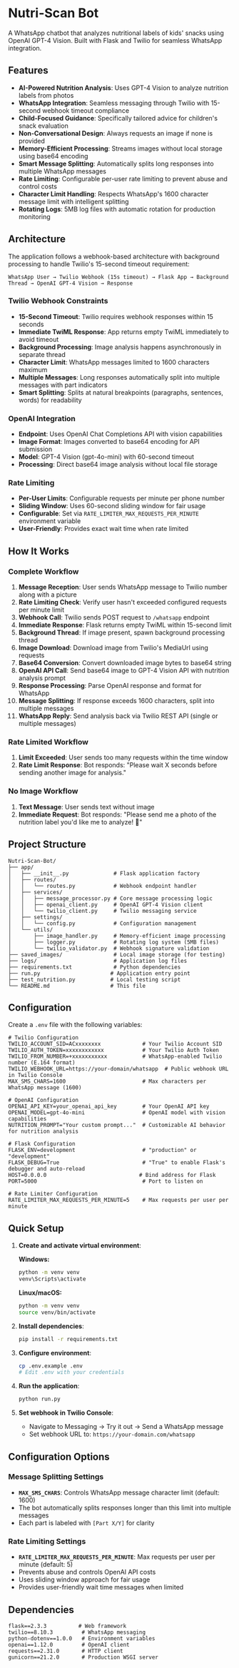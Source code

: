 # Nutri-Scan Bot

A WhatsApp chatbot that analyzes nutritional labels of kids' snacks using OpenAI GPT-4 Vision. Built with Flask and Twilio for seamless WhatsApp integration.

## Features

- **AI-Powered Nutrition Analysis**: Uses GPT-4 Vision to analyze nutrition labels from photos
- **WhatsApp Integration**: Seamless messaging through Twilio with 15-second webhook timeout compliance
- **Child-Focused Guidance**: Specifically tailored advice for children's snack evaluation
- **Non-Conversational Design**: Always requests an image if none is provided
- **Memory-Efficient Processing**: Streams images without local storage using base64 encoding
- **Smart Message Splitting**: Automatically splits long responses into multiple WhatsApp messages
- **Rate Limiting**: Configurable per-user rate limiting to prevent abuse and control costs
- **Character Limit Handling**: Respects WhatsApp's 1600 character message limit with intelligent splitting
- **Rotating Logs**: 5MB log files with automatic rotation for production monitoring

## Architecture

The application follows a webhook-based architecture with background processing to handle Twilio's 15-second timeout requirement:

```
WhatsApp User → Twilio Webhook (15s timeout) → Flask App → Background Thread → OpenAI GPT-4 Vision → Response
```

### Twilio Webhook Constraints

- **15-Second Timeout**: Twilio requires webhook responses within 15 seconds
- **Immediate TwiML Response**: App returns empty TwiML immediately to avoid timeout
- **Background Processing**: Image analysis happens asynchronously in separate thread
- **Character Limit**: WhatsApp messages limited to 1600 characters maximum
- **Multiple Messages**: Long responses automatically split into multiple messages with part indicators
- **Smart Splitting**: Splits at natural breakpoints (paragraphs, sentences, words) for readability

### OpenAI Integration

- **Endpoint**: Uses OpenAI Chat Completions API with vision capabilities
- **Image Format**: Images converted to base64 encoding for API submission
- **Model**: GPT-4 Vision (gpt-4o-mini) with 60-second timeout
- **Processing**: Direct base64 image analysis without local file storage

### Rate Limiting

- **Per-User Limits**: Configurable requests per minute per phone number
- **Sliding Window**: Uses 60-second sliding window for fair usage
- **Configurable**: Set via `RATE_LIMITER_MAX_REQUESTS_PER_MINUTE` environment variable
- **User-Friendly**: Provides exact wait time when rate limited

## How It Works

### Complete Workflow

1. **Message Reception**: User sends WhatsApp message to Twilio number along with a picture
2. **Rate Limiting Check**: Verify user hasn't exceeded configured requests per minute limit
3. **Webhook Call**: Twilio sends POST request to `/whatsapp` endpoint
4. **Immediate Response**: Flask returns empty TwiML within 15-second limit
5. **Background Thread**: If image present, spawn background processing thread
6. **Image Download**: Download image from Twilio's MediaUrl using requests
7. **Base64 Conversion**: Convert downloaded image bytes to base64 string
8. **OpenAI API Call**: Send base64 image to GPT-4 Vision API with nutrition analysis prompt
9. **Response Processing**: Parse OpenAI response and format for WhatsApp
10. **Message Splitting**: If response exceeds 1600 characters, split into multiple messages
11. **WhatsApp Reply**: Send analysis back via Twilio REST API (single or multiple messages)

### Rate Limited Workflow

1. **Limit Exceeded**: User sends too many requests within the time window
2. **Rate Limit Response**: Bot responds: "Please wait X seconds before sending another image for analysis."

### No Image Workflow

1. **Text Message**: User sends text without image
2. **Immediate Request**: Bot responds: "Please send me a photo of the nutrition label you'd like me to analyze! 📸"

## Project Structure

```
Nutri-Scan-Bot/
├── app/
│   ├── __init__.py              # Flask application factory
│   ├── routes/
│   │   └── routes.py            # Webhook endpoint handler
│   ├── services/
│   │   ├── message_processor.py # Core message processing logic
│   │   ├── openai_client.py     # OpenAI GPT-4 Vision client
│   │   └── twilio_client.py     # Twilio messaging service
│   ├── settings/
│   │   └── config.py            # Configuration management
│   └── utils/
│       ├── image_handler.py     # Memory-efficient image processing
│       ├── logger.py            # Rotating log system (5MB files)
│       └── twilio_validator.py  # Webhook signature validation
├── saved_images/                # Local image storage (for testing)
├── logs/                        # Application log files
├── requirements.txt             # Python dependencies
├── run.py                      # Application entry point
├── test_nutrition.py           # Local testing script
└── README.md                   # This file
```

## Configuration

Create a `.env` file with the following variables:

```env
# Twilio Configuration
TWILIO_ACCOUNT_SID=ACxxxxxxxx             # Your Twilio Account SID
TWILIO_AUTH_TOKEN=xxxxxxxxxxxx            # Your Twilio Auth Token
TWILIO_FROM_NUMBER=+xxxxxxxxxxx           # WhatsApp-enabled Twilio number (E.164 format)
TWILIO_WEBHOOK_URL=https://your-domain/whatsapp  # Public webhook URL in Twilio Console
MAX_SMS_CHARS=1600                        # Max characters per WhatsApp message (1600)

# OpenAI Configuration
OPENAI_API_KEY=your_openai_api_key        # Your OpenAI API key
OPENAI_MODEL=gpt-4o-mini                  # OpenAI model with vision capabilities
NUTRITION_PROMPT="Your custom prompt..."  # Customizable AI behavior for nutrition analysis

# Flask Configuration
FLASK_ENV=development                     # "production" or "development"
FLASK_DEBUG=True                          # "True" to enable Flask's debugger and auto-reload
HOST=0.0.0.0                             # Bind address for Flask
PORT=5000                                 # Port to listen on

# Rate Limiter Configuration
RATE_LIMITER_MAX_REQUESTS_PER_MINUTE=5    # Max requests per user per minute
```

## Quick Setup

1. **Create and activate virtual environment**:

   **Windows:**

   ```bash
   python -m venv venv
   venv\Scripts\activate
   ```

   **Linux/macOS:**

   ```bash
   python -m venv venv
   source venv/bin/activate
   ```

2. **Install dependencies**:

   ```bash
   pip install -r requirements.txt
   ```

3. **Configure environment**:

   ```bash
   cp .env.example .env
   # Edit .env with your credentials
   ```

4. **Run the application**:

   ```bash
   python run.py
   ```

5. **Set webhook in Twilio Console**:
   - Navigate to Messaging → Try it out → Send a WhatsApp message
   - Set webhook URL to: `https://your-domain.com/whatsapp`

## Configuration Options

### Message Splitting Settings

- **`MAX_SMS_CHARS`**: Controls WhatsApp message character limit (default: 1600)
- The bot automatically splits responses longer than this limit into multiple messages
- Each part is labeled with `[Part X/Y]` for clarity

### Rate Limiting Settings

- **`RATE_LIMITER_MAX_REQUESTS_PER_MINUTE`**: Max requests per user per minute (default: 5)
- Prevents abuse and controls OpenAI API costs
- Uses sliding window approach for fair usage
- Provides user-friendly wait time messages when limited

## Dependencies

```
flask==2.3.3          # Web framework
twilio==8.10.3         # WhatsApp messaging
python-dotenv==1.0.0   # Environment variables
openai==1.12.0         # OpenAI client
requests==2.31.0       # HTTP client
gunicorn==21.2.0       # Production WSGI server
```
